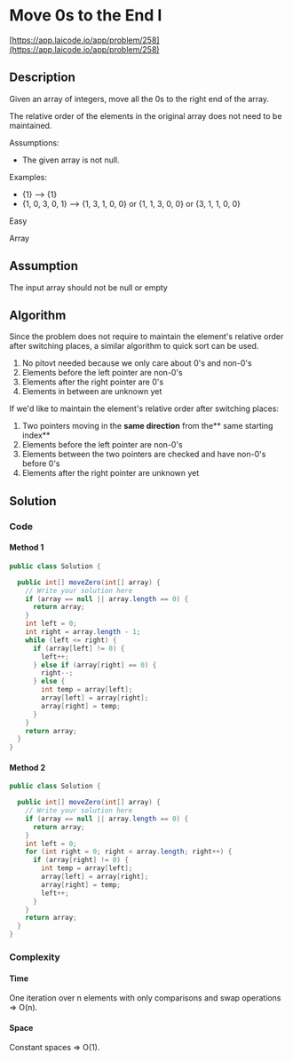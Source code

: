 # Move 0s to the End I

[https://app.laicode.io/app/problem/258](https://app.laicode.io/app/problem/258)

## Description

Given an array of integers, move all the 0s to the right end of the array.

The relative order of the elements in the original array does not need to be maintained.

Assumptions:

- The given array is not null.

Examples:

- {1} --> {1}
- {1, 0, 3, 0, 1} --> {1, 3, 1, 0, 0} or {1, 1, 3, 0, 0} or {3, 1, 1, 0, 0}

Easy

Array

## Assumption

The input array should not be null or empty

## Algorithm

Since the problem does not require to maintain the element's relative order after switching places, a similar algorithm to quick sort can be used.

1.  No pitovt needed because we only care about 0's and non-0's
1.  Elements before the left pointer are non-0's
1.  Elements after the right pointer are 0's
1.  Elements in between are unknown yet

If we'd like to maintain the element's relative order after switching places:

1.  Two pointers moving in the **same direction** from the** same starting index**
1.  Elements before the left pointer are non-0's
1.  Elements between the two pointers are checked and have non-0's before 0's
1.  Elements after the right pointer are unknown yet

## Solution

### Code

#### Method 1

```java
public class Solution {

  public int[] moveZero(int[] array) {
    // Write your solution here
    if (array == null || array.length == 0) {
      return array;
    }
    int left = 0;
    int right = array.length - 1;
    while (left <= right) {
      if (array[left] != 0) {
        left++;
      } else if (array[right] == 0) {
        right--;
      } else {
        int temp = array[left];
        array[left] = array[right];
        array[right] = temp;
      }
    }
    return array;
  }
}
```

#### Method 2

```java
public class Solution {

  public int[] moveZero(int[] array) {
    // Write your solution here
    if (array == null || array.length == 0) {
      return array;
    }
    int left = 0;
    for (int right = 0; right < array.length; right++) {
      if (array[right] != 0) {
        int temp = array[left];
        array[left] = array[right];
        array[right] = temp;
        left++;
      }
    }
    return array;
  }
}
```

### Complexity

#### Time

One iteration over n elements with only comparisons and swap operations ⇒ O(n).

#### Space

Constant spaces ⇒ O(1).
